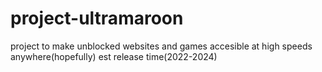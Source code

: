 # project-ultramaroon
project to make unblocked websites and games accesible at high speeds anywhere(hopefully)
est release time(2022-2024)
